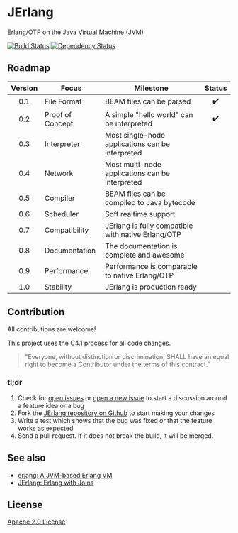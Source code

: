 # JErlang

[Erlang/OTP](https://github.com/erlang/otp) on the [Java Virtual Machine](https://en.wikipedia.org/wiki/Java_virtual_machine) (JVM)

[![Build Status](https://img.shields.io/travis/jerlang/jerlang.svg?branch=master&style=flat)](https://travis-ci.org/jerlang/jerlang)
[![Dependency Status](https://www.versioneye.com/user/projects/55acc9853065350023000481/badge.svg?style=flat)](https://www.versioneye.com/user/projects/55acc9853065350023000481)

## Roadmap

|Version|Focus           |Milestone                                         |Status|
|:-----:|----------------|--------------------------------------------------|:----:|
|0.1    |File Format     |BEAM files can be parsed                          |:heavy_check_mark:|
|0.2    |Proof of Concept|A simple "hello world" can be interpreted         |:heavy_check_mark:|
|0.3    |Interpreter     |Most single-node applications can be interpreted  ||
|0.4    |Network         |Most multi-node applications can be interpreted   ||
|0.5    |Compiler        |BEAM files can be compiled to Java bytecode       ||
|0.6    |Scheduler       |Soft realtime support                             ||
|0.7    |Compatibility   |JErlang is fully compatible with native Erlang/OTP||
|0.8    |Documentation   |The documentation is complete and awesome         ||
|0.9    |Performance     |Performance is comparable to native Erlang/OTP    ||
|1.0    |Stability       |JErlang is production ready                       ||

## Contribution

All contributions are welcome!

This project uses the [C4.1 process](http://rfc.zeromq.org/spec:22)
for all code changes.

> "Everyone, without distinction or discrimination,
> SHALL have an equal right to become a Contributor
> under the terms of this contract."

### tl;dr

1. Check for [open issues](https://github.com/jerlang/jerlang/issues) or
[open a new issue](https://github.com/jerlang/jerlang/issues/new) to start
a discussion around a feature idea or a bug
2. Fork the [JErlang repository on Github](https://github.com/jerlang/jerlang)
to start making your changes
3. Write a test which shows that the bug was fixed or that the feature works
as expected
4. Send a pull request. If it does not break the build, it will be merged.

## See also

* [erjang: A JVM-based Erlang VM](https://github.com/trifork/erjang)
* [JErlang: Erlang with Joins](http://www.doc.ic.ac.uk/~susan/jerlang/)

## License

[Apache 2.0 License](LICENSE)
